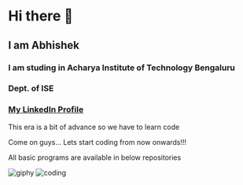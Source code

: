  # Hi there 👋
## I am Abhishek 
### I am studing in Acharya Institute of Technology Bengaluru
### Dept. of ISE
### [My LinkedIn Profile](https://www.linkedin.com/in/abhishek-mangalur-394042260/)
This era is a bit of advance so we have to learn code

Come on guys... Lets start coding from now onwards!!!

All basic programs are available in below repositories

![giphy](https://user-images.githubusercontent.com/121670647/211134313-b7bd396a-1b6f-4db9-b3c6-f5bc8ba07bc3.gif)
![coding](https://user-images.githubusercontent.com/121670647/211133061-543184bd-c733-4a1e-92a5-8d7e392fd203.gif)

<!--
**Abhishek-Mangalur/Abhishek-Mangalur** is a ✨ _special_ ✨ repository because its `README.md` (this file) appears on your GitHub profile.

Here are some ideas to get you started:

- 🔭 I’m currently working on ...
- 🌱 I’m currently learning ...
- 👯 I’m looking to collaborate on ...
- 🤔 I’m looking for help with ...
- 💬 Ask me about ...
- 📫 How to reach me: ...
- 😄 Pronouns: ...
- ⚡ Fun fact: ...
-->
